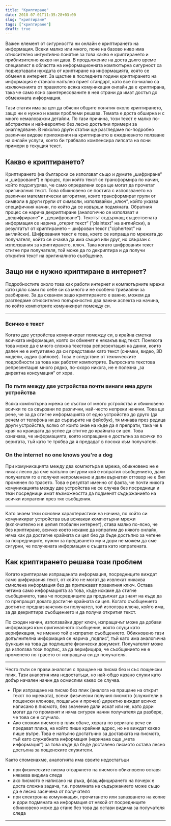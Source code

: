 ```yaml
---
title: "Криптиране"
date: 2018-07-01T11:35:28+03:00
slug: "криптиране"
tags: ["криптиране"]
draft: true
---
```


Важен елемент от сигурността ни онлайн е криптирането на информация. Всеки малко
или много, поне на базово ниво има относително интуитивно понятие за това какво
е криптирането и приблизително какво ни дава. В продължение на доста дълго време
специалист в областта на информационната компютърна сигурност са подчертавали
нуждата от криптиране на информацията, която се обменя в интернет. За щастие в
последните години криптирането на информация е станало напълно приет стандарт,
като все по-малко са изключенията от правилото всяка комуникация онлайн да е
криптирана, така че само ясно заинтересованите в нея страни да имат достъп до
обменяната информация.

Тази статия има за цел да обясни общите понятия около криптирането, защо ни е
нужно и какви проблеми решава. Темата е доста обширна и с много немаловажни
детайли. По тази причина, този текст е малко по-абстрактен и най-вероятно без
лесно достъпни примери за онагледяване. В няколко други статии ще разгледаме
по-подробно различни видове приложения на криптирането в ежедневното ползване на
онлайн услуги, което би трябвало компенсира липсата на ясни примери в текущия
текст.

## Какво е криптирането?

Криптирането (на български се използват също и думите „шифриране“ и „шифроване“)
е процес, при който текст се трансформира по начин, който подсигурява, че само
определени хора ще могат да прочетат оригиналния текст. Това обикновено се
постига с използването на различни математически алгоритми, които трансформират
групи от символи в други групи от символи, използвайки „ключ“, който указва
специфичния начин, по който да се извърши подмяната. Обратния процес се нарича
декриптиране (аналогично се използват и „дешифриране“ и „дешифроване“).
Текстът съдържащ съществената информация се нарича „открит текст“ ("plaintext" на
английски), а резултатът от криптирането – шифрован текст ("ciphertext" на
английски). Шифрования текст е това, което се изпраща по мрежата до получателя,
който се очаква да има същия или друг, но свързан с използвания за криптирането,
ключ. Така когато шифрования текст стигне при получателя, той може да го
декриптира и да получи открития текст на оригиналното съобщение.

## Защо ни е нужно криптиране в интернет?

Подробностите около това как работи интернет и компютърните мрежи като цяло сами
по себе си са много и не особено тривиални за разбиране. За да схванем защо
криптирането е важно, можем да разгледаме относително повърхностно два важни
аспекта на начина, по който компютрите комуникират помежду си.

---
### Всичко е текст

Когато две устройства комуникират помежду си, в крайна сметка всичката
информация, която си обменят е някакъв вид текст. Понякога това може да е много
сложна текстова репрезентация на данни, които далеч не е интуитивно да си
представим като текст (снимки, видео, 3D модели, аудио файлове). Това е
следствие от техническите подробности за това как работят компютрите. Въпросната
текстова репрезентация много рядко, по-скоро никога, не е полезна „за директна
консумация“ от хора.

### По пътя между две устройства почти винаги има други устройства

Всяка компютърна мрежа се състои от много устройства и обикновено всички те са
свързани по различни, най-често непреки начини. Това ще рече, че за да стигне
информацията от едно устройство до друго (да речем от телефона ни до сървърите
на фейсбук), тя минава през редица други устройства, всяко от които знае на къде
да я препрати, така че в края на краищата да успее да стигне до крайната си цел.
Това означава, че информацията, която изпращаме е достъпна за всички по
веригата, тъй като те трябва да я предадат в посока към получателя.

### On the internet no one knows you're a dog

При комуникацията между два компютъра в мрежа, обикновено не е никак лесно да
сме напълно сигурни кой е изпратил съобщението, дали получателя го е получил
непроменено и дали върнатия отговор не е бил променен по трасето. Това е
резултат именно от факта, че почти никога комуникацията между две устройства не
се случва без посредници и тези посредници имат възможността да подменят
съдържанието на всички изпратени през тях съобщения.

---

Като знаем тези основни характеристики на начина, по който си комуникират
устройства във всякакви компютърни мрежи (включително и в целия глобален
интернет), става малко по-ясно, че без криптиране, всичко което искаме да
изпратим до някого онлайн, няма как да достигне крайната си цел без да бъде
достъпно за четене за посредниците, нужни за предаването му и дори не можем да
сме сигурни, че получената информация е същата като изпратената.


## Как криптирането решава този проблем

Когато криптираме изпращаната информация, посредниците виждат само шифрирания
текст, от който не могат да извлекат никаква смислена информация без да
притежават правилния ключ. Остава четима само информацията за това, къде искаме
да стигне съобщението, така че посредниците да продължат да знаят на къде да го
препращат докато достигне крайната си цел.
Когато съобщението достигне предназначения си получател, той използва ключа,
който има, за да декриптира съобщението и да получи открития текст.

По сходен начин, използвайки друг ключ, изпращачът може да добави информация към
оригиналното съобщение, която слуци като верификация, че именно той е изпратил
съобщението. Обикновено тази допълнителна информация се нарича „подпис“, тъй
като има аналогична функция на това да подпишете физически документ. Получателят
може да използва този подпис, за да верифицира, че съобщението не е променено по
трасето от изпращача си до получателя.

---

Често пъти се прави аналогия с пращане на писма без и със пощенски плик. Тази
аналогия има недостатъци, но най-общо казано служи като добър начален начин да
осмислим какво се случва.

 * При изпращане на писмо без плик (аналога на пращане на открит текст по
   мрежата), всеки физически получил писмото (служители в пощенски клонове,
   пощальон и прочее) директно виждат всичко написано в писмото, без значение
   дали искат или не, като дори могат да го променят и няма сигурен начин
   получателя да разбере, че това се е случило.
 * Ако сложим писмото в плик обаче, хората по веригата вече си предават плика,
   на който пише крайния адрес, но не виждат какво пише вътре. Това е напълно
   достатъчно за доставката на писмото, тъй като служебната информация (наричана
   още „мета информация“) за това къде да бъде доставено писмото остава лесно
   достъпна за пощенските служители.

Както споменахме, аналогията има своите недостатъци

 * при физическите писма отварянето на писмото обикновено оставя някаква видима
   следа
 * ако писмото е написано на ръка, флашифицирането на почерк е доста сложна
   задача, т.е. промяната на съдържанието може също да е леснo засечена от
   получателя
 * при електронна комуникация, прочитането или запазването на копие и дори
   подмяната на информация от някой от посредниците обикновено може да стане без
   това да остави видима за получателя следа

---


